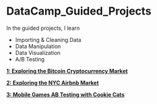 # DataCamp_Guided_Projects

In the guided projects, I learn

 - Importing & Cleaning Data
 - Data Manipulation
 - Data Visualization
 - A/B Testing
 

[**1: Exploring the Bitcoin Cryptocurrency Market**](https://github.com/ts756632/DataCamp_Guided_Projects/tree/main/Python/Exploring%20the%20Bitcoin%20Cryptocurrency%20Market)

[**2: Exploring the NYC Airbnb Market**](https://github.com/ts756632/DataCamp_Guided_Projects/tree/main/Python/Exploring%20the%20NYC%20Airbnb%20Market)

[**3: Mobile Games AB Testing with Cookie Cats**](https://github.com/ts756632/DataCamp_Guided_Projects/tree/main/Python/Mobile%20Games%20AB%20Testing%20with%20Cookie%20Cats)


